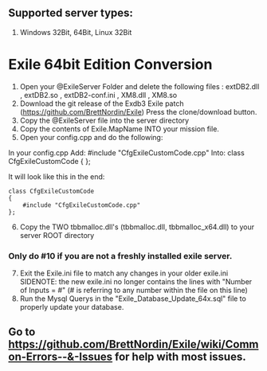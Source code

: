 ## Supported server types:
1. Windows 32Bit, 64Bit, Linux 32Bit
# Exile 64bit Edition Conversion
1. Open your @ExileServer Folder and delete the following files : extDB2.dll , extDB2.so , extDB2-conf.ini , XM8.dll , XM8.so
2. Download the git release of the Exdb3 Exile patch (https://github.com/BrettNordin/Exile) Press the clone/download button.
3. Copy the @ExileServer file into the server directory
4. Copy the contents of Exile.MapName INTO your mission file.
5. Open your config.cpp and do the following:

In your config.cpp 
Add: #include "CfgExileCustomCode.cpp" 
Into:
class CfgExileCustomCode 
{
};

It will look like this in the end: 

    class CfgExileCustomCode 
    {
        #include "CfgExileCustomCode.cpp" 
    };



6. Copy the TWO tbbmalloc.dll's (tbbmalloc.dll, tbbmalloc_x64.dll) to your server ROOT directory
### Only do #10 if you are not a freshly installed exile server. 
7. Exit the Exile.ini file to match any changes in your older exile.ini
 SIDENOTE: the new exile.ini no longer contains the lines with "Number of Inputs = #" (# is referring to any number within the file on this line)
8. Run the Mysql Querys in the "Exile_Database_Update_64x.sql" file to properly update your database.


## Go to https://github.com/BrettNordin/Exile/wiki/Common-Errors--&-Issues for help with most issues.
